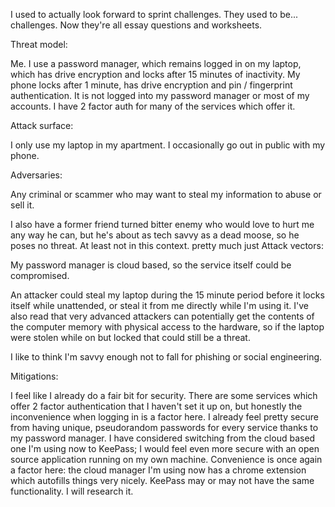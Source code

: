I used to actually look forward to sprint challenges.
They used to be... challenges.
Now they're all essay questions and worksheets.

Threat model:

Me.  I use a password manager, which remains logged in on my laptop,
which has drive encryption and locks after 15 minutes of inactivity.
My phone locks after 1 minute, has drive encryption and pin /
fingerprint authentication.  It is not logged into my password
manager or most of my accounts.  I have 2 factor auth for many
of the services which offer it.

Attack surface:

I only use my laptop in my apartment.  I occasionally go out in
public with my phone.

Adversaries:

Any criminal or scammer who may want to steal my information to abuse or sell it.

I also have a former friend turned bitter enemy who would love to hurt me any way
he can, but he's about as tech savvy as a dead moose, so he poses no threat.
At least not in this context.
pretty much just
Attack vectors:

My password manager is cloud based, so the service itself could be compromised.

An attacker could steal my laptop during the 15 minute period before it locks
itself while unattended, or steal it from me directly while I'm using it.
I've also read that very advanced attackers can potentially get the contents
of the computer memory with physical access to the hardware, so if the laptop
were stolen while on but locked that could still be a threat.

I like to think I'm savvy enough not to fall for phishing or social engineering.

Mitigations:

I feel like I already do a fair bit for security.  There are some services which
offer 2 factor authentication that I haven't set it up on, but honestly the
inconvenience when logging in is a factor here.  I already feel pretty secure
from having unique, pseudorandom passwords for every service thanks to my
password manager.  I have considered switching from the cloud based one
I'm using now to KeePass; I would feel even more secure with an open
source application running on my own machine. Convenience is once again
a factor here: the cloud manager I'm using now has a chrome extension which
autofills things very nicely.  KeePass may or may not have the same functionality.
I will research it.